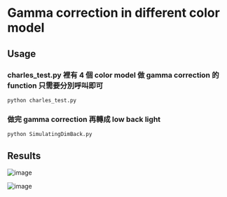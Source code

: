 # Gamma correction in different color model

##  Usage

### charles_test.py 裡有 4 個 color model 做 gamma correction 的 function 只需要分別呼叫即可

```shell
python charles_test.py
```

### 做完 gamma correction 再轉成 low back light

```shell
python SimulatingDimBack.py
```

## Results

![image](https://user-images.githubusercontent.com/47914151/208278292-a25d5625-160e-49b4-83c4-ebf18884dd97.png)

![image](https://user-images.githubusercontent.com/47914151/208278297-266ddcf3-4b08-4a6f-9557-dc7c6b372df5.png)
